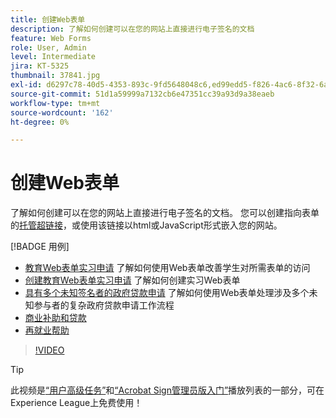 ```yaml
---
title: 创建Web表单
description: 了解如何创建可以在您的网站上直接进行电子签名的文档
feature: Web Forms
role: User, Admin
level: Intermediate
jira: KT-5325
thumbnail: 37841.jpg
exl-id: d6297c78-40d5-4353-893c-9fd5648048c6,ed99edd5-f826-4ac6-8f32-6a4e6e48ddc6
source-git-commit: 51d1a59999a7132cb6e47351cc39a93d9a38eaeb
workflow-type: tm+mt
source-wordcount: '162'
ht-degree: 0%

---
```


# 创建Web表单

了解如何创建可以在您的网站上直接进行电子签名的文档。 您可以创建指向表单的[托管超链接](https://salesforceintegration.na2.echosign.com/public/esignWidget?wid=CBFCIBAA3AAABLblqZhBTZvjMual0H-M6HTSunw9hV1t-OdGbQI3d-nWJdEH76dHPxK1QH6DO9XGjch6QVho*)，或使用该链接以html或JavaScript形式嵌入您的网站。

[!BADGE 用例]

* [教育Web表单实习申请](https://experienceleague.adobe.com/docs/document-cloud-learn/sign-learning-hub/expand/recipes/edu/usecase-edu-intern.html?lang=en)
了解如何使用Web表单改善学生对所需表单的访问
* [创建教育Web表单实习申请](https://experienceleague.adobe.com/docs/document-cloud-learn/sign-learning-hub/expand/recipes/edu/usecase-edu-intern-create.html?lang=en)
了解如何创建实习Web表单
* [具有多个未知签名者的政府贷款申请](https://experienceleague.adobe.com/docs/document-cloud-learn/sign-learning-hub/expand/recipes/gov/webform-multiple-signers.html?lang=en)
了解如何使用Web表单处理涉及多个未知参与者的复杂政府贷款申请工作流程
* [商业补助和贷款](https://experienceleague.adobe.com/docs/document-cloud-learn/sign-learning-hub/expand/recipes/gov/usecasegovgrants.html?lang=en)
* [再就业帮助](https://experienceleague.adobe.com/docs/document-cloud-learn/sign-learning-hub/expand/recipes/gov/usecasegovreemployment.html?lang=en)

>[!VIDEO](https://video.tv.adobe.com/v/37841?quality=12&learn=on&hidetitle=true)

>[!TIP]
>
>此视频是[“用户高级任务”](https://experienceleague.adobe.com/en/playlists/acrobat-sign-perform-advanced-tasks-business-users)和[“Acrobat Sign管理员版入门”](https://experienceleague.adobe.com/en/playlists/acrobat-sign-get-started-administrators)播放列表的一部分，可在Experience League上免费使用！
